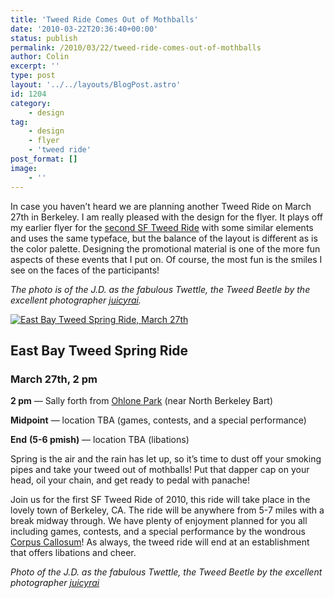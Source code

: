 ```yaml
---
title: 'Tweed Ride Comes Out of Mothballs'
date: '2010-03-22T20:36:40+00:00'
status: publish
permalink: /2010/03/22/tweed-ride-comes-out-of-mothballs
author: Colin
excerpt: ''
type: post
layout: '../../layouts/BlogPost.astro'
id: 1204
category:
    - design
tag:
    - design
    - flyer
    - 'tweed ride'
post_format: []
image:
    - ''
---
```

In case you haven’t heard we are planning another Tweed Ride on March 27th in Berkeley. I am really pleased with the design for the flyer. It plays off my earlier flyer for the [second SF Tweed Ride](https://www.flickr.com/photos/headlouse/3469762997/) with some similar elements and uses the same typeface, but the balance of the layout is different as is the color palette. Designing the promotional material is one of the more fun aspects of these events that I put on. Of course, the most fun is the smiles I see on the faces of the participants!

*The photo is of the J.D. as the fabulous Twettle, the Tweed Beetle by the excellent photographer* [*juicyrai*](https://www.flickr.com/photos/wink/4032897978/in/pool-sftweed)*.*

[![East Bay Tweed Spring Ride, March 27th](/uploads/2010/03/SF-EastTweed-Ride-March-2010-v2-med.jpg "East Bay Tweed Spring Ride, March 27th")](https://sftweed.com/20100320-east-bay-tweed-spring-ride-march-27th/)

East Bay Tweed Spring Ride
--------------------------

### **March 27th, 2 pm**

**2 pm** — Sally forth from [Ohlone Park](https://maps.google.com/maps?f=q&source=s_q&hl=en&geocode=&q=delaware+and+sacramento+berkeley+ca&sll=37.729453,-122.165222&sspn=0.837411,1.783905&gl=us&ie=UTF8&hq=&hnear=Sacramento+St+%26+Delaware+St,+Berkeley,+Alameda,+California&ll=37.872948,-122.282349&spn=0.00653,0.013937&z=17) (near North Berkeley Bart)

**Midpoint** — location TBA (games, contests, and a special performance)

**End** **(5-6 pmish)** — location TBA (libations)

Spring is the air and the rain has let up, so it’s time to dust off your smoking pipes and take your tweed out of mothballs! Put that dapper cap on your head, oil your chain, and get ready to pedal with panache!

Join us for the first SF Tweed Ride of 2010, this ride will take place in the lovely town of Berkeley, CA. The ride will be anywhere from 5-7 miles with a break midway through. We have plenty of enjoyment planned for you all including games, contests, and a special performance by the wondrous [Corpus Callosum](https://www.corpus.cc/)! As always, the tweed ride will end at an establishment that offers libations and cheer.

*Photo of the J.D. as the fabulous Twettle, the Tweed Beetle by the excellent photographer [juicyrai](https://www.flickr.com/photos/wink/4032897978/in/pool-sftweed)*